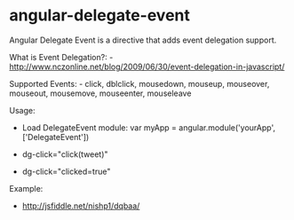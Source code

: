 angular-delegate-event
======================

Angular Delegate Event is a directive that adds event delegation support.

What is Event Delegation?:
    - http://www.nczonline.net/blog/2009/06/30/event-delegation-in-javascript/

Supported Events:
    - click, dblclick, mousedown, mouseup, mouseover, mouseout, mousemove, mouseenter, mouseleave

Usage:
  - Load DelegateEvent module:
        var myApp = angular.module('yourApp', ['DelegateEvent'])

  - dg-click="click(tweet)"
  - dg-click="clicked=true"

Example:

- http://jsfiddle.net/nishp1/dqbaa/